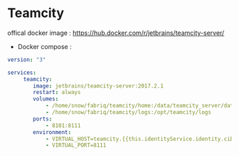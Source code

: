 Teamcity
===================

offical docker image : https://hub.docker.com/r/jetbrains/teamcity-server/ 


* Docker compose :

```yml
version: "3"

services:
     teamcity:
        image: jetbrains/teamcity-server:2017.2.1
        restart: always
        volumes:
            - /home/snow/fabriq/teamcity/home:/data/teamcity_server/datadir
            - /home/snow/fabriq/teamcity/logs:/opt/teamcity/logs
        ports:
            - 8101:8111
        environment:
            - VIRTUAL_HOST=teamcity.{{this.identityService.identity.ciDomain}}
            - VIRTUAL_PORT=8111  

```